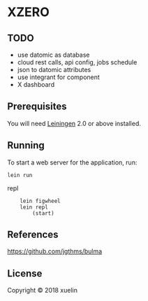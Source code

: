 # XZERO

## TODO
* use datomic as database
* cloud rest calls, api config, jobs schedule
* json to datomic attributes
* use integrant for component
* X dashboard

## Prerequisites

You will need [Leiningen][1] 2.0 or above installed.

[1]: https://github.com/technomancy/leiningen

## Running

To start a web server for the application, run:

    lein run 

repl
```
    lein figwheel
    lein repl
        (start)
```

## References
https://github.com/jgthms/bulma

## License

Copyright © 2018 xuelin

